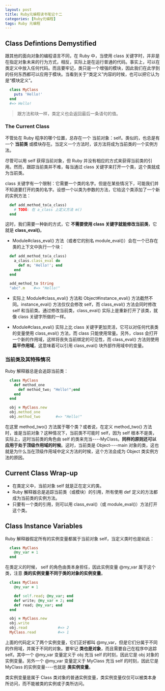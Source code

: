 ```yaml
---
layout: post
title: Ruby元编程读书笔记十二
categories: [Ruby元编程]
tags: Ruby 元编程
---
```


## Class Defintions Demystified

跟其他的面向对象的编程语言不同，在 Ruby 中，当使用 class 关键字时，并非是在指定对象未来的行为方式，相反，实际上是在运行普通的代码。事实上，可以在类定义中放入任何代码。而且要牢记，类只是一个增强的模块，因此我们在此学到的任何东西都可以应用于模块。当看到关于“类定义”内容的时候，也可以把它认为是“模块定义”。
```ruby
  class MyClass
    puts 'Hello!'
  end
  #=> Hello!
```
>跟方法和块一样，类定义也会返回最后一条语句的值。

### The Current Class
不管处在 Ruby 程序的哪个位置，总存在一个 当前对象：self。类似的，也总是有一个 **当前类** 或模块存在。当定义一个方法时，该方法将成为当前类的一个实例方法。

尽管可以用 self 获得当前对象，但 Ruby 并没有相应的方式来获得当前类的引用。然而，跟踪当前类并不难，每当通过 class 关键字来打开一个类，这个类就成为当前类。

class 关键字有一个限制：它需要一个类的名字。但是在某些情况下，可能我们并不知道要打开的类的名字。设想一个以类为参数的方法，它给这个类添加了一个新的实例方法：
```ruby
  def add_method_to(a_class)
    # TODO: 在 a_class 上定义方法 m()
  end
```
这时，我们需要一种新的方式，它 **不需要使用 class 关键字就能修改当前类**，它就是 **class_eval()**。

* Module#class_eval() 方法（或者它的别名 module_eval()）会在一个已存在类的上下文中执行一个块：
```ruby
  def add_method_to(a_class)
    a_class.class_eval do
      def m; 'Hello!'; end
    end
  end

  add_method_to String
  "abc".m    #=> "Hello!"
```

* 实际上 Module#class_eval() 方法和 Object#instance_eval() 方法截然不同。instance_eval() 方法仅仅会修改 self，而 class_eval() 方法会同时修改 self 和当前类。通过修改当前类，class_eval() 实际上是重新打开了该类，就像 class 关键字所做的一样。

* Module#class_eval() 实际上比 class 关键字更加灵活，它可以对任何代表类的变量使用 class_eval() 方法，而 class 只能使用常量。另外，class 会打开一个新的作用域，这样将丧失当前绑定的可见性，而 class_eval() 方法则使用 **扁平作用域**，这意味着可以引用 class_eval() 块外部作用域中的变量。

### 当前类及其特殊情况
Ruby 解释器总是会追踪当前类：
```ruby
  class MyClass
    def method_one
      def method_two; "Hello!";end
    end
  end

  obj = MyClass.new
  obj.method_one
  obj.method_two       #=> "Hello!"
```
在这里 method_two() 方法属于哪个类？或者说，在定义 method_two() 方法时，谁是当前对象？这种情况下，当前类不可能时 self，因为 self 根本不是类，实际上，这时当前类的角色由 self 的类来充当----MyClass。**同样的原则还可以应用于处于顶级作用域的时候**。这时，当前类是 Object----main 对象的类，这也就是为什么当在顶级作用域中定义方法的时候，这个方法会成为 Object 类实例方法的原因。

## Current Class Wrap-up

* 在类定义中，当前对象 self 就是正在定义的类。
* Ruby 解释器总是追踪当前类（或模块）的引用，所有使用 def 定义的方法都成为当前类的实例方法。
* 只要有一个类的引用，则可以用 class_eval()（或 module_eval()）方法打开这个类。

## Class Instance Variables

Ruby 解释器假定所有的实例变量都属于当前对象 self，当定义类时也是如此：
```ruby
  class MyClass
    @my_var = 1
  end
```
在类定义的时候， self 的角色由类本身担任，因此实例变量 @my_var 属于这个类，注意 **类的实例变量不同于类的对象的实例变量**。
```ruby
  class MyClass
    @my_var = 1

    def self.read; @my_var; end
    def write; @my_var = 2; end
    def read; @my_var; end
  end

  obj = MyClass.new
  obj.write
  obj.read              #=> 2
  MyClass.read          #=> 1
```
上面的代码定义了两个实例变量，它们正好都叫 @my_var，但是它们分属于不同的作用域，并属于不同的对象。要牢记 **类也是对象**，而且需要自己在程序中追踪 self。其中一个 @my_var 变量定义于 obj 充当 self 的时刻，因此它是 obj 对象的实例变量。另外一个 @my_var 变量定义于 MyClass 充当 self 的时刻，因此它是 MyClass 的实例变量----也就是 **类实例变量**。

类实例变量是属于 Class 类对象的普通实例变量，类实例变量仅仅可以被类本身所访问，而不能被类的实例或子类所访问。
